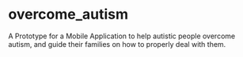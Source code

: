 # overcome_autism
A Prototype for a Mobile Application to help autistic people overcome autism, and guide their families on how to properly deal with them.
